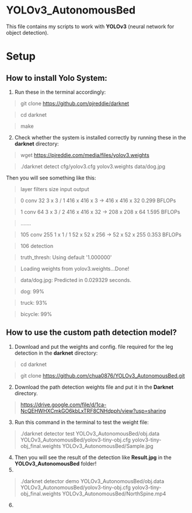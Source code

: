# YOLOv3_AutonomousBed

This file contains my scripts to work with **YOLOv3** (neural network for object detection).

# Setup

## How to install Yolo System:
1. Run these in the terminal accordingly:

>git clone https://github.com/pjreddie/darknet

>cd darknet

>make
2. Check whether the system is installed correctly by running these in the **darknet** directory:
>wget https://pjreddie.com/media/files/yolov3.weights

>./darknet detect cfg/yolov3.cfg yolov3.weights data/dog.jpg

Then you will see something like this: 
>layer     filters    size              input                output

> 0 conv     32  3 x 3 / 1   416 x 416 x   3   ->   416 x 416 x  32  0.299 BFLOPs

> 1 conv     64  3 x 3 / 2   416 x 416 x  32   ->   208 x 208 x  64  1.595 BFLOPs

> .......

> 105 conv    255  1 x 1 / 1    52 x  52 x 256   ->    52 x  52 x 255  0.353 BFLOPs

> 106 detection

> truth_thresh: Using default '1.000000'

> Loading weights from yolov3.weights...Done!

> data/dog.jpg: Predicted in 0.029329 seconds.

> dog: 99%

> truck: 93%

> bicycle: 99%

## How to use the custom path detection model?
1. Download and put the weights and config. file required for the leg detection in the **darknet** directory:
> cd darknet

> git clone https://github.com/chua0876/YOLOv3_AutonomousBed.git
2. Download the path detection weights file and put it in the **Darknet** directory.
> https://drive.google.com/file/d/1ca-NcQEHWHXCmkGO6kbLxTRF8CNHdpph/view?usp=sharing
3. Run this command in the terminal to test the weight file:
> ./darknet detector test YOLOv3_AutonomousBed/obj.data YOLOv3_AutonomousBed/yolov3-tiny-obj.cfg yolov3-tiny-obj_final.weights YOLOv3_AutonomousBed/Sample.jpg
4. Then you will see the result of the detection like **Result.jpg** in the **YOLOv3_AutonomousBed** folder!
5. 
> ./darknet detector demo YOLOv3_AutonomousBed/obj.data YOLOv3_AutonomousBed/yolov3-tiny-obj.cfg yolov3-tiny-obj_final.weights YOLOv3_AutonomousBed/NorthSpine.mp4
6. 
